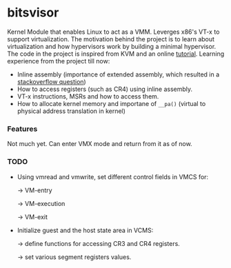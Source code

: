 # bitsvisor
Kernel Module that enables Linux to act as a VMM. Leverges x86's VT-x to support virtualization. 
The motivation behind the project is to learn about virtualization and how hypervisors work by building a minimal hypervisor. The code in the project is inspired from KVM and an online [tutorial](http://www.nixhacker.com/developing-hypervisior-from-scratch-part-1/). Learning experience from the project till now:
* Inline assembly (importance of extended assembly, which resulted in a [stackoverflow question](https://stackoverflow.com/questions/59442341/ubuntu-freezes-completely-on-executing-this-inline-asm/))
* How to access registers (such as CR4) using inline assembly.
* VT-x instructions, MSRs and how to access them.
* How to allocate kernel memory and importane of `__pa()` (virtual to physical address translation in kernel)

### Features
Not much yet. Can enter VMX mode and return from it as of now.

### TODO
* Using vmread and vmwrite, set different control fields in VMCS for:

    -> VM-entry
    
    -> VM-execution
    
    -> VM-exit 
    
 * Initialize guest and the host state area in VCMS:
 
     -> define functions for accessing CR3 and CR4 registers.
     
     -> set various segment registers values.


